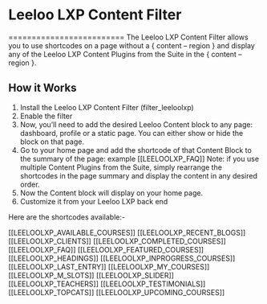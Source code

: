 # Leeloo LXP Content Filter
=========================
The Leeloo LXP Content Filter allows you to use shortcodes on a page without a { content – region } and display any of the Leeloo LXP Content Plugins from the Suite in the { content – region }.

## How it Works
1. Install the Leeloo LXP Content Filter (filter_leeloolxp)
2. Enable the filter
3. Now, you’ll need to add the desired Leeloo Content block to any page: dashboard, profile or a static page. You can either show or hide the block on that page.
4. Go to your home page and add the shortcode of that Content Block to the summary of the page: example [[LEELOOLXP_FAQ]]
Note: if you use multiple Content Plugins from the Suite, simply rearrange the shortcodes in the page summary and display the content in any desired order.
5. Now the Content block will display on your home page.
6. Customize it from your Leeloo LXP back end

Here are the shortcodes available:- 

[[LEELOOLXP_AVAILABLE_COURSES]]
[[LEELOOLXP_RECENT_BLOGS]]
[[LEELOOLXP_CLIENTS]]
[[LEELOOLXP_COMPLETED_COURSES]]
[[LEELOOLXP_FAQ]]
[[LEELOOLXP_FEATURED_COURSES]]
[[LEELOOLXP_HEADINGS]]
[[LEELOOLXP_INPROGRESS_COURSES]]
[[LEELOOLXP_LAST_ENTRY]]
[[LEELOOLXP_MY_COURSES]]
[[LEELOOLXP_M_SLOTS]]
[[LEELOOLXP_SLIDER]]
[[LEELOOLXP_TEACHERS]]
[[LEELOOLXP_TESTIMONIALS]]
[[LEELOOLXP_TOPCATS]]
[[LEELOOLXP_UPCOMING_COURSES]]
